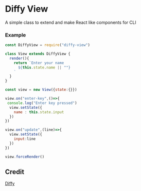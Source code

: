 # Diffy View

 A simple class to extend and make React like components for CLI

### Example

``` js
const DiffyView = require("diffy-view")

class View extends DiffyView {
  render(){
    return `Enter your name
      ${this.state.name || ""}
    `
  }
}

const view = new View({state:{}})

view.on("enter-key",()=>{
 console.log("Enter key pressed")
  view.setState({
    name : this.state.input
  })
})

view.on("update",(line)=>{
  view.setState({
    input:line
  }) 
})

view.forceRender()
```

## Credit
[Diffy](https://github.com/mafintosh/diffy)
